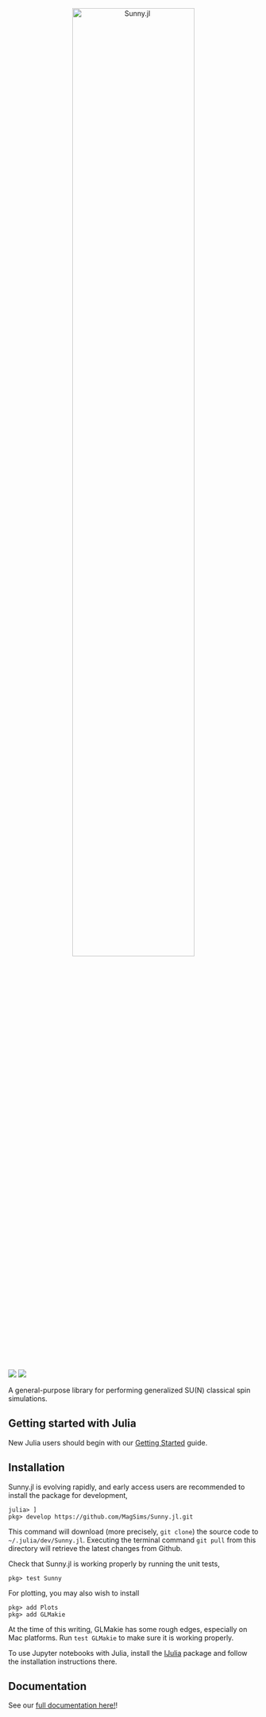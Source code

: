 <div align="center">
    <img src="https://raw.githubusercontent.com/MagSims/Sunny.jl/master/assets/sunny_logo.jpg" width=70% alt="Sunny.jl">
</div>
<p>

[![](https://img.shields.io/badge/docs-stable-blue.svg)](https://magsims.github.io/Sunny.jl/stable)
[![](https://img.shields.io/badge/docs-dev-blue.svg)](https://magsims.github.io/Sunny.jl/dev)

A general-purpose library for performing generalized SU(N) classical spin simulations.

## Getting started with Julia

New Julia users should begin with our [Getting Started](GettingStarted.md) guide.

## Installation

Sunny.jl is evolving rapidly, and early access users are recommended to install the package for development,
```
julia> ]
pkg> develop https://github.com/MagSims/Sunny.jl.git
```
This command will download (more precisely, `git clone`) the source code to `~/.julia/dev/Sunny.jl`. Executing the terminal command `git pull` from this directory will retrieve the latest changes from Github.

Check that Sunny.jl is working properly by running the unit tests,
```
pkg> test Sunny
```

For plotting, you may also wish to install
```
pkg> add Plots
pkg> add GLMakie
```

At the time of this writing, GLMakie has some rough edges, especially on Mac platforms. Run `test GLMakie` to make sure it is working properly.

To use Jupyter notebooks with Julia, install the [IJulia](https://github.com/JuliaLang/IJulia.jl) package and follow the installation instructions there.

## Documentation

See our [full documentation here!](https://magsims.github.io/Sunny.jl/dev)!
